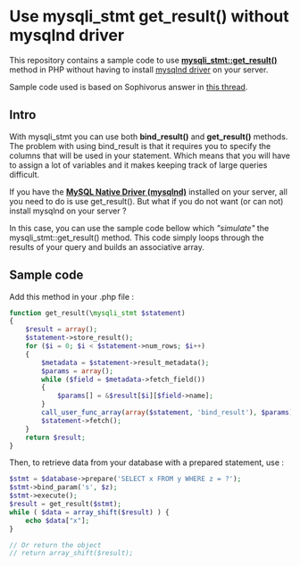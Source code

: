 # Use mysqli_stmt get_result() without mysqlnd driver
This repository contains a sample code to use [**mysqli_stmt::get_result()**](https://www.php.net/manual/en/mysqli-stmt.get-result.php) method in PHP without having to install [mysqlnd driver](https://www.php.net/manual/en/book.mysqlnd.php) on your server.

Sample code used is based on Sophivorus answer in [this thread](https://stackoverflow.com/questions/10752815/mysqli-get-result-alternative/30551477#30551477).

## Intro
With mysqli_stmt you can use both **bind_result()** and **get_result()** methods. The problem with using bind_result is that it requires you to specify the columns that will be used in your statement. Which means that you will have to assign a lot of variables and it makes keeping track of large queries difficult.

If you have the [**MySQL Native Driver (mysqlnd)**](https://www.php.net/manual/en/book.mysqlnd.php) installed on your server, all you need to do is use get_result(). But what if you do not want (or can not) install mysqlnd on your server ?

In this case, you can use the sample code bellow which *"simulate"* the mysqli_stmt::get_result() method. This code simply loops through the results of your query and builds an associative array.

## Sample code
Add this method in your .php file :
```php
function get_result(\mysqli_stmt $statement)
{
    $result = array();
    $statement->store_result();
    for ($i = 0; $i < $statement->num_rows; $i++)
    {
        $metadata = $statement->result_metadata();
        $params = array();
        while ($field = $metadata->fetch_field())
        {
            $params[] = &$result[$i][$field->name];
        }
        call_user_func_array(array($statement, 'bind_result'), $params);
        $statement->fetch();
    }
    return $result;
}
```

Then, to retrieve data from your database with a prepared statement, use :
```php
$stmt = $database->prepare('SELECT x FROM y WHERE z = ?');
$stmt->bind_param('s', $z);
$stmt->execute();
$result = get_result($stmt);
while ( $data = array_shift($result) ) {
    echo $data["x"];
}

// Or return the object
// return array_shift($result);

```
